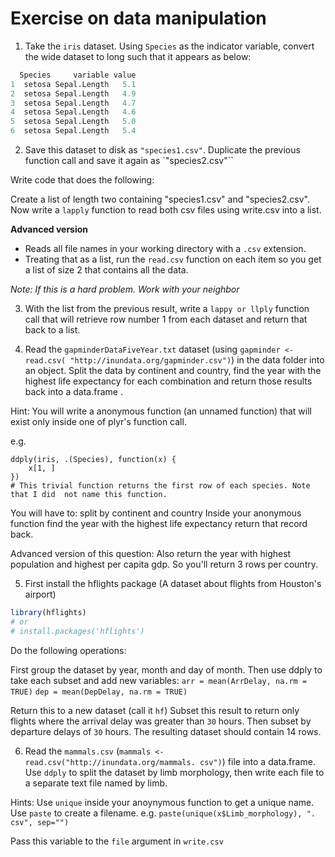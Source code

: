  
 # Exercise on data manipulation
 
 1. Take the `iris` dataset. Using `Species` as the indicator variable, convert  the wide dataset to long such that it appears as below:
 
 ```r
   Species     variable value
 1  setosa Sepal.Length   5.1
 2  setosa Sepal.Length   4.9
 3  setosa Sepal.Length   4.7
 4  setosa Sepal.Length   4.6
 5  setosa Sepal.Length   5.0
 6  setosa Sepal.Length   5.4
 ```
 
 2.  Save this dataset to disk as `"species1.csv"`. Duplicate the previous  function call and save it again as `"species2.csv"``
 
 Write code that does the following:
 
 Create a list of length two containing "species1.csv" and "species2.csv". 
 Now write a `lapply` function to read both csv files using write.csv into a  list.
 
 __Advanced version__
 * Reads all file names in your working directory with a `.csv` extension.  
 * Treating that as a list, run the `read.csv` function on each item so you get  a list of size 2 that contains all the data.
 
 *Note: If this is a hard problem. Work with your neighbor*
 
 3. With the list from the previous result, write a `lappy or llply` function  call that will retrieve row number 1 from each dataset and return that back to  a list.
 
 4. Read the `gapminderDataFiveYear.txt` dataset (using `gapminder <- read.csv( "http://inundata.org/gapminder.csv")`) in the data folder into an object.  Split the data by continent and country, find the year with the highest life  expectancy for each combination and return those results back into a data.frame . 
 
 Hint: You will write a anonymous function (an unnamed function) that will  exist only inside one of plyr's function call. 
 
 e.g. 
 ```
 ddply(iris, .(Species), function(x) {
     x[1, ]
 })
 # This trivial function returns the first row of each species. Note that I did  not name this function.
 ```
 
 You will have to:
     split by continent and country
     Inside your anonymous function find the year with the highest life  expectancy
     return that record back.
 
 Advanced version of this question: Also return the year with highest  population and highest per capita gdp. So you'll return 3 rows per country. 
 
 5. First install the hflights package (A dataset about flights from Houston's  airport)
 
 ```r
 library(hflights)
 # or
 # install.packages('hflights')
 ```
 Do the following operations:
 
 First group the dataset by year, month and day of month.
 Then use ddply to take each subset and add new variables:
 `arr = mean(ArrDelay, na.rm = TRUE)`
 `dep = mean(DepDelay, na.rm = TRUE)`
 
 Return this to a new dataset (call it `hf`)
 Subset this result to return only flights where the arrival delay was greater  than `30` hours. Then subset by departure delays of `30` hours.
 The resulting dataset should contain 14 rows.
 
 
 
 6. Read the `mammals.csv` (`mammals <- read.csv("http://inundata.org/mammals. csv")`) file into a data.frame. Use `ddply` to split the dataset by limb  morphology, then write each file to a separate text file named by limb.
 
 Hints: Use `unique` inside your anoynymous function to get a unique name.
 Use `paste` to create a filename. e.g. `paste(unique(x$Limb_morphology), ". csv", sep="")`
 
 Pass this variable to the `file` argument in `write.csv`



